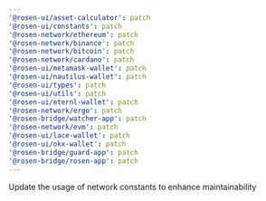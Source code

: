 ```yaml
---
'@rosen-ui/asset-calculator': patch
'@rosen-ui/constants': patch
'@rosen-network/ethereum': patch
'@rosen-network/binance': patch
'@rosen-network/bitcoin': patch
'@rosen-network/cardano': patch
'@rosen-ui/metamask-wallet': patch
'@rosen-ui/nautilus-wallet': patch
'@rosen-ui/types': patch
'@rosen-ui/utils': patch
'@rosen-ui/eternl-wallet': patch
'@rosen-network/ergo': patch
'@rosen-bridge/watcher-app': patch
'@rosen-network/evm': patch
'@rosen-ui/lace-wallet': patch
'@rosen-ui/okx-wallet': patch
'@rosen-bridge/guard-app': patch
'@rosen-bridge/rosen-app': patch
---
```


Update the usage of network constants to enhance maintainability
